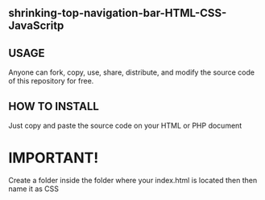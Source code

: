 ## shrinking-top-navigation-bar-HTML-CSS-JavaScritp

## USAGE
Anyone can fork, copy, use, share, distribute, and modify the source code of this repository for free.

## HOW TO INSTALL
Just copy and paste the source code on your HTML or PHP document

# IMPORTANT!
Create a folder inside the folder where your index.html is located then then name it as CSS
